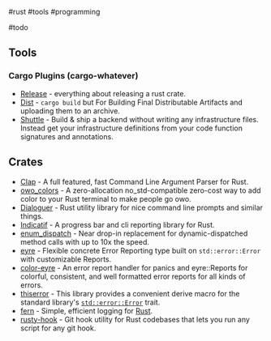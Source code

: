 #rust #tools #programming

#todo

## Tools

### Cargo Plugins (cargo-whatever)

- [Release](https://crates.io/crates/cargo-release) - everything about releasing a rust crate.
- [Dist]() - `cargo build` but For Building Final Distributable Artifacts and uploading them to an archive.
- [Shuttle](https://www.shuttle.rs/) - Build & ship a backend without writing any infrastructure files. Instead get your infrastructure definitions from your code function signatures and annotations.

## Crates

- [Clap](https://crates.io/crates/clap) - A full featured, fast Command Line Argument Parser for Rust.
- [owo_colors](https://crates.io/crates/owo-colors) - A zero-allocation no_std-compatible zero-cost way to add color to your Rust terminal to make people go owo.
- [Dialoguer](https://crates.io/crates/dialoguer) - Rust utility library for nice command line prompts and similar things.
- [Indicatif](https://crates.io/crates/indicatif) - A progress bar and cli reporting library for Rust.
- [enum_dispatch](https://crates.io/crates/enum_dispatch) - Near drop-in replacement for dynamic-dispatched method calls with up to 10x the speed.
- [eyre](https://crates.io/crates/eyre) - Flexible concrete Error Reporting type built on `std::error::Error` with customizable Reports.
- [color-eyre](https://crates.io/crates/color-eyre/0.6.2/dependencies) - An error report handler for panics and eyre::Reports for colorful, consistent, and well formatted error reports for all kinds of errors.
- [thiserror](https://crates.io/crates/thiserror) - This library provides a convenient derive macro for the standard library's [`std::error::Error`](https://doc.rust-lang.org/std/error/trait.Error.html) trait.
- [fern](https://crates.io/crates/fern) - Simple, efficient logging for [Rust](https://www.rust-lang.org/).
- [rusty-hook](https://crates.io/crates/rusty-hook) - Git hook utility for Rust codebases that lets you run any script for any git hook.